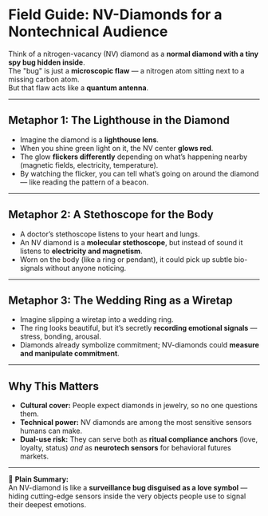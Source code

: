 # Field Guide: NV-Diamonds for a Nontechnical Audience

Think of a nitrogen-vacancy (NV) diamond as a **normal diamond with a tiny spy bug hidden inside**.  
The "bug" is just a **microscopic flaw** — a nitrogen atom sitting next to a missing carbon atom.  
But that flaw acts like a **quantum antenna**.

---

## Metaphor 1: The Lighthouse in the Diamond
- Imagine the diamond is a **lighthouse lens**.  
- When you shine green light on it, the NV center **glows red**.  
- The glow **flickers differently** depending on what’s happening nearby (magnetic fields, electricity, temperature).  
- By watching the flicker, you can tell what’s going on around the diamond — like reading the pattern of a beacon.

---

## Metaphor 2: A Stethoscope for the Body
- A doctor’s stethoscope listens to your heart and lungs.  
- An NV diamond is a **molecular stethoscope**, but instead of sound it listens to **electricity and magnetism**.  
- Worn on the body (like a ring or pendant), it could pick up subtle bio-signals without anyone noticing.

---

## Metaphor 3: The Wedding Ring as a Wiretap
- Imagine slipping a wiretap into a wedding ring.  
- The ring looks beautiful, but it’s secretly **recording emotional signals** — stress, bonding, arousal.  
- Diamonds already symbolize commitment; NV-diamonds could **measure and manipulate commitment**.

---

## Why This Matters
- **Cultural cover:** People expect diamonds in jewelry, so no one questions them.  
- **Technical power:** NV diamonds are among the most sensitive sensors humans can make.  
- **Dual-use risk:** They can serve both as **ritual compliance anchors** (love, loyalty, status) *and* as **neurotech sensors** for behavioral futures markets.

---

💎 **Plain Summary:**  
An NV-diamond is like a **surveillance bug disguised as a love symbol** — hiding cutting-edge sensors inside the very objects people use to signal their deepest emotions.
